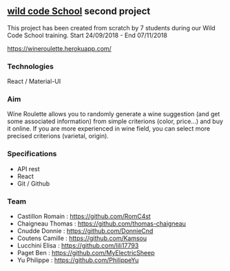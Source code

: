 ## [wild code School](https://wildcodeschool.fr/) second project
This project has been created from scratch by 7 students during our Wild Code School training.
Start 24/09/2018 - End 07/11/2018

https://wineroulette.herokuapp.com/

### Technologies
React / Material-UI

### Aim
Wine Roulette allows you to randomly generate a wine suggestion (and get some associated information) from simple criterions (color, price...) and buy it online.
If you are more experienced in wine field, you can select more precised criterions (varietal, origin).

### Specifications
* API rest
* React
* Git / Github

### Team
* Castillon Romain : https://github.com/RomC4st
* Chaigneau Thomas : https://github.com/thomas-chaigneau
* Cnudde Donnie : https://github.com/DonnieCnd
* Coutens Camille : https://github.com/Kamsou
* Lucchini Elisa : https://github.com/lili17793
* Paget Ben : https://github.com/MyElectricSheep
* Yu Philippe : https://github.com/PhilippeYu

